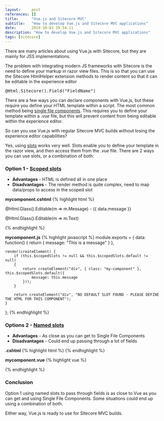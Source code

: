 ```yaml
---
layout:     post
references: []
title:      "Vue.js and Sitecore MVC"
subtitle:   "How to develop Vue.js and Sitecore MVC applications"
date:       2019-10-03 19:54:11
description: "How to develop Vue.js and Sitecore MVC applications"
tags: [sitecore]
---
```

<p>There are many articles about using Vue.js with Sitecore, but they are mainly for JSS implementations.</p>

<p>The problem with integrating modern JS frameworks with Sitecore is the need to define your markup in razor view files. This is so that you can use the Sitecore HtmlHelper extension methods to render content so that it can be editable in the experience editor</p>

<pre>@Html.Sitecore().Field("FieldName")</pre>

<p>There are a few ways you can declare components with Vue.js, but these require you define your HTML template within a script. The most common method being <a href="https://vuejs.org/v2/guide/single-file-components.html">single file components</a>. This requires you to define your template within a <em>.vue</em> file, but this will prevent content from being editable within the experience editor.</p>

<p>So can you use Vue.js with regular Sitecore MVC builds without losing the experience editor capabilities?</p>

<p>Yes, using <a href="https://vuejs.org/v2/guide/components-slots.html">slots</a> works very well. Slots enable you to define your template in the razor view, and then access them from the <em>.vue</em> file. There are 2 ways you can use slots, or a combination of both:</p>

<h3>Option 1 - <a href="https://vuejs.org/v2/guide/components-slots.html#Scoped-Slots">Scoped slots</a></h3>

<ul>
    <li><strong>Advantages</strong> - HTML is defined all in one place</li>
    <li><strong>Disadvantages</strong> - The render method is quite complex, need to map data/props to access in the scoped slot</li>
</ul>

<strong>mycomponent.cshtml</strong>
{% highlight html %}
<mycomponent v-slot="data">
    <div>
      <p>@Html.Glass().Editable(m => m.Message) - {{ data.message }}</p>
      <p>@Html.Glass().Editable(m => m.Text)</p>
    </div>
</mycomponent>
{% endhighlight %}

<strong>mycomponent.js</strong>
{% highlight javascript %}
module.exports = {
    data: function() {
        return {
            message: "This is a message"
        }
    },  

    render(createElement) {
        if (this.$scopedSlots != null && this.$scopedSlots.default != null)
        {
            return createElement("div", { class: "my-component" }, this.$scopedSlots.default({
                message: this.message
            }));
        }

        return createElement("div", "NO DEFAULT SLOT FOUND - PLEASE DEFINE THE HTML FOR THIS COMPONENT");
    }
};
{% endhighlight %}

<h3>Options 2 - <a href="https://vuejs.org/v2/guide/components-slots.html#Named-Slots)">Named slots</a></h3>

<ul>
    <li><strong>Advantages</strong> - As close as you can get to Single File Components</li>
    <li><strong>Disadvantages</strong> - Could end up passing through a lot of fields</li>
</ul>

<strong>.cshtml</strong>
{% highlight html %}
<mycomponent>
    <template v-slot:message>
        @Html.Glass().Editable(m => m.Message)
    </template>
    <template v-slot:text>
        @Html.Glass().Editable(m => m.Text)
    </template>
</mycomponent>
{% endhighlight %}

<strong>mycomponent.vue</strong>
{% highlight vue %}
<template>
  <div>
    <p><slot name="message" /> - { { message } }</p>
    <p><slot name="text" /></p>
  </div>
</template>

<style scoped>
</style>

<script>
module.exports = {
    data: function() {
        return {
            message: "This is a message"
        }
    }
}
</script>
{% endhighlight %}

<h3>Conclusion</h3>

<p>Option 1 using named slots to pass through fields is as close to Vue as you can get and using Single File Components. Some situations could end up using a combination of both.</p>

<p>Either way, Vue.js is ready to use for Sitecore MVC builds.</p>